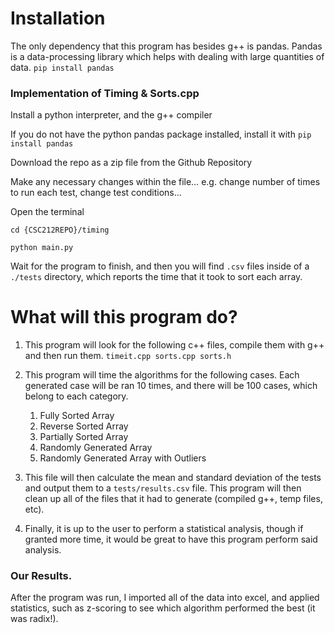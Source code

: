 # Installation

The only dependency that this program has besides g++ is pandas. Pandas is a data-processing library
which helps with dealing with large quantities of data.
`pip install pandas`

### Implementation of Timing & Sorts.cpp

Install a python interpreter, and the g++ compiler

If you do not have the python pandas package installed, install it with `pip install pandas`

Download the repo as a zip file from the Github Repository

Make any necessary changes within the file… e.g. change number of times to run each test, change test conditions…

Open the terminal

`cd {CSC212REPO}/timing`

`python main.py`

Wait for the program to finish, and then you will find `.csv` files inside of a `./tests` directory, which reports the time that it took to sort each array.

# What will this program do?

1. This program will look for the following c++ files, compile them with g++ and then run them. `timeit.cpp sorts.cpp sorts.h`
2. This program will time the algorithms for the following cases. Each generated case will be ran 10 times, and there will be 100 cases, which belong to each category.

    1. Fully Sorted Array
    2. Reverse Sorted Array
    3. Partially Sorted Array
    4. Randomly Generated Array
    5. Randomly Generated Array with Outliers

3. This file will then calculate the mean and standard deviation of the tests and output them to a `tests/results.csv` file. This program will then clean up all of the files that it had to generate (compiled g++, temp files, etc).

4. Finally, it is up to the user to perform a statistical analysis, though if granted more time, it would be great to have this program perform said analysis.

### Our Results.

After the program was run, I imported all of the data into excel, and applied statistics, such as z-scoring to see which algorithm performed the best (it was radix!).

